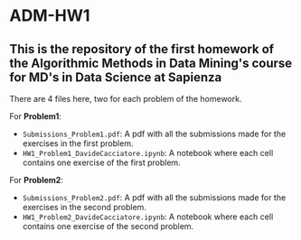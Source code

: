 # ADM-HW1
This is the repository of the first homework of the Algorithmic Methods in Data Mining's course for MD's in Data Science at Sapienza
---
There are 4 files here, two for each problem of the homework.

For **Problem1**:
  - `Submissions_Problem1.pdf`: A pdf with all the submissions made for the exercises in the first problem.
  - `HW1_Problem1_DavideCacciatore.ipynb`: A notebook where each cell contains one exercise of the first problem.

For **Problem2**:
  - `Submissions_Problem2.pdf`: A pdf with all the submissions made for the exercises in the second problem.
  - `HW1_Problem2_DavideCacciatore.ipynb`: A notebook where each cell contains one exercise of the second problem.

